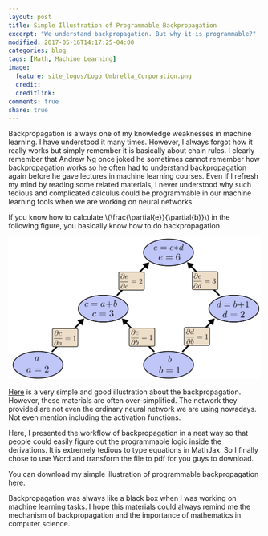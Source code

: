 ```yaml
---
layout: post
title: Simple Illustration of Programmable Backpropagation
excerpt: "We understand backpropagation. But why it is programmable?"
modified: 2017-05-16T14:17:25-04:00
categories: blog
tags: [Math, Machine Learning]
image:
  feature: site_logos/Logo Umbrella_Corporation.png
  credit: 
  creditlink: 
comments: true
share: true
---
```


Backpropagation is always one of my knowledge weaknesses in machine learning. I have understood it many times. However, I always forgot how it really works but simply remember it is basically about chain rules. I clearly remember that Andrew Ng once joked he sometimes cannot remember how backpropagation works so he often had to understand backpropagation again before he gave lectures in machine learning courses. Even if I refresh my mind by reading some related materials, I never understood why such tedious and complicated calculus could be programmable in our machine learning tools when we are working on neural networks. 

If you know how to calculate \\(\frac{\partial{e}}{\partial{b}}\\) in the following figure, you basically know how to do backpropagation.

![](/images/blog/2017-05-17-Programmable-Backpropagation/tree-eval-derivs.png)
 
 
 
[Here](http://colah.github.io/posts/2015-08-Backprop/) is a very simple and good illustration about the backpropagation. However, these materials are often over-simplified. The network they provided are not even the ordinary neural network we are using nowadays. Not even mention including the activation functions. 

Here, I presented the workflow of backpropagation in a neat way so that people could easily figure out the programmable logic inside the derivations. It is extremely tedious to type equations in MathJax. So I finally chose to use Word and transform the file to pdf for you guys to download. 

You can download my simple illustration of programmable backpropagation [here](/downloads/blog/2017-05-17-Programmable-Backpropagation/backpropagation.pdf). 

Backpropagation was always like a black box when I was working on machine learning tasks. I hope this materials could always remind me the mechanism of backpropagation and the importance of mathematics in computer science.
